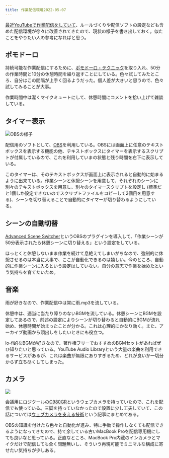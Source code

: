 ```yaml
---
title: 作業配信環境2022-05-07
---
```

[最近YouTubeで作業配信をしていて](https://www.youtube.com/channel/UC5s-KpSDGzxWPWNv94PnJHw)、ルールづくりや配信ソフトの設定なども含めた配信環境が徐々に改善されてきたので、現状の様子を書き出しておく。似たことをやりたい人の参考になればと思う。

ポモドーロ
-----

持続可能な作業配信にするために、[ポモドーロ・テクニック](https://ja.wikipedia.org/wiki/%E3%83%9D%E3%83%A2%E3%83%89%E3%83%BC%E3%83%AD%E3%83%BB%E3%83%86%E3%82%AF%E3%83%8B%E3%83%83%E3%82%AF)を取り入れ、50分の作業時間と10分の休憩時間を繰り返すことにしている。色々試してみたところ、自分はこの間隔が上手く回るようだった。個人差が大きいと思うので、色々試してみることが大事。

作業時間中は潔くマイクミュートにして、休憩時間にコメントを拾い上げて雑談している。

タイマー表示
------

![](https://lh3.googleusercontent.com/docs/AG8NV2adMS-t6lwP99p2q9imUlSN6dZ7vziwFSdzPeo4hWITFDVaen0Vf62pZiBO7QkDSWmSZIbSOJZyAqImFZX8zfZpODHPoFaFYhoJZn2rekipyQ65CMFxqr75uOLLFnI4b81iN19YhATBkrMarA95n_fLWq6o1P_k-gEGnFi29Hy4PEPSu29n_UL4W31QIHMB5NiFHBIcK1o8aVAjjPRr0TYrFuwT_DSwMhrK-JzWt5f76b1IZ2E753qS6WaWRroLrPN7pA1S_yPv9bDtI8KbZqky_omn-rUYR24VuFV1ia1UWegPxhwMntIsjKVtvd6BqrRlFk-tyEWQsCzGh-fyd5u06ah4r9Q51zkKYIc3rredTreYUYXKr31KZw49D-1kWzXqXy_RkqJr1aODNUYc0GFyA9uX6l7U8HLhJ4gXFBwIR90ap8Hvek8jLaM8F5rlFAelUBcfvZ1yjwusb6ip7ABSta6A2hIA_OcTG4DUaz-7yKb7FK3nN-NEFnHHiQhcQI8Wy4k0sGU1TlNAALp4AgmY_niV7UvfypJ9QcdI0dUJqun5KnG2Me8pXj58Wk9maOaKHgkhqZgwJLA4OOpfmz5YEYjYpmXZfvVIjb0VVsM9r2V-clWOIFaL0hn7_M3PF4g4EfpY1-jMJugWFTnRqVxnowECGnKn1-FBo0uS_kuCIAOs1rT0sdNXv7ggqcm2ZrTO2nBvhNYJSlUQudK3Z1Z-1FTAp1C05ZbckKz6ANNzfwgcxUy81gYBbhquBfp4LVccUbSBETk8Cob8skQbgAvAj4upP6e1EWMactjVUrJrQ6Puz7y1kY0xdFjbVnghkDh1FUfI8T26TuOpz1OFAnaCdOWUJW8jXaxQtFbdUh6PN3xU-UI_O80KPe4yfvj9yLaeVx4M2goGvvugZdWXfvV45nEmIt-BCicbooHg4Py0blq0u5JkVYV6Rs8UtUmcJSoNa_AxvbI-dnsNlc-ma7h0FUZOcgY9x8ijl2gkyiEzYYkohxpu_KnZulVcJfKTCKWwuz4Hmozn3eOWSiEUYAvJVxG3oBX1OR8eim1Q0JroaTN2jG2VCwU6Dicc-MHb3oGBxI-V3pIQbhFL2o2rzI7vC8EE2DZw7isYI_JOLAqm99evu8gAojGLDFyh1YTcaB4dzDI7ftg6oABeQdkiV07o5FdSh1JKHk5IJyWHQeLEdtjkSwCBLFvcvWbN4p6qZ1_smIgHmBTjUQexEai_Bi772YAKIYlN9A3Krj3egeqL1r5a "OBSの様子")

配信用のソフトとして、[OBS](https://obsproject.com/)を利用している。OBSには画面上に任意のテキストボックスを表示する機能の他、テキストボックスにタイマーを表示するスクリプトが付属しているので、これを利用していまの状態と残り時間を右下に表示している。

このタイマーは、そのテキストボックスが画面上に表示されると自動的に始まるように出来ている。作業シーンと休憩シーンを用意して、それぞれのシーンに別々のテキストボックスを用意し、別々のタイマースクリプトを設定し (標準だと1個しか設定できないのでスクリプトファイルをコピーして2個目を用意する)、シーンを切り替えることで自動的にタイマーが切り替わるようにしている。

シーンの自動切替
--------

[Advanced Scene Switcher](https://obsproject.com/forum/resources/advanced-scene-switcher.395/)というOBSのプラグインを導入して、「作業シーンが50分表示されたら休憩シーンに切り替える」という設定をしている。

ほっとくと休憩しないまま作業を続けて息絶えてしまいがちなので、強制的に休憩させるのは本当に大事で、ここが自動化できるのは嬉しい。今のところ、自動的に作業シーンに入るという設定はしていない。自分の意志で作業を始めたという気持ちを育てたいため。

音楽
--

雨が好きなので、作業配信中は常に雨.mp3を流している。

休憩中は、適当に当たり障りのないBGMを流している。休憩シーンにBGMを設定してあるので、前述の設定によりシーンが切り替わると自動的にBGMが流れ始め、休憩時間が始まったことが分かる。これは心理的にかなり効く。また、アーカイブ動画から頭出しをしたいときにも役立つ。

lo-fi的なBGMが好きなので、著作権フリーでおすすめのBGMセットがあればぜひ知りたいと思っている。YouTube Audio Libraryという大量の楽曲を利用できるサービスがあるが、これは楽曲が無限にありすぎるため、どれが良いか一切分からず立ち尽くしてしまった。

カメラ
---

![](https://lh3.googleusercontent.com/docs/AG8NV2Z7YYerv_q16WYN0ONsdqzRSSh-LFeCkDD1py2nGYM7aaIDpvaEfXD3_Qr8Dsb073a0zVqT-QG0cmYvdtD1COSIRjvVOVrxSHuF0SJP5Av8CSONHj30N1yaxm6MAZguGuCA1QXLt6V3Mljnn0ggkqwiZ2SxoH7cpbWxDV6iBYj9QZ8qHiEkm8aLhRmb3BUb8lUaeRmyoE7dEMybzmMz8dWTe1IOTsUMyD72mU45qrfGEv_55IcuoqhAqNDxDrFnjSY7KeAwajDRVwQ6-24Kfav6jUuEnsz2_eFGSDfx2DwocunTDg0W82r0LWO-eoLhb6595FWDgL8_lhip67ETkz4kiyX6W2ZOEQwsHvBInev8udh7mnpiWHbCS7MxGhPGMZnT6gsKEZAQ_vNJFbUVIKTZotW7NiFR4dvqeMwfNuZG_1697sf_R3VSH6AQRV6ePdBcfhmPgKceAk5Zduiy6ra9BZaSa71rDWvx5vJ-Ylip0CHhWkenaURrWu7R3DfDysRsbkW7c5seH8R4uTtQzSevNU7GCk6gDwl133c6rJPvhFsB3JXVsX3t7oaK9I6XY8VgrQLzWw0a_VrmMNhimqzyOj9OF-gqNoS6N71MHEUFLZzvhComP4DN7S11zBKVzRCFmIT5B0Vn-DdzZXCfuGnqwsBvhBBXsbxMIb41DIDjsorrUCcGna6t5mwIZyvnrYN1hAk5i92fz6IFb5dTO84k6Pa4wSSZJKoDj6g2Ed342PbSwln-4uBeFK65LvUQlY_0qzKMNF9LJB2dyjhg0yzWTcWroLx549siz5Ettg-Q6WWKpJQcEH7vIdkTnEwkJO_1ROEp78eOk4i_n1U5RD_6KiXoMXJ1xqU_X3eFPXcx4lGkv0sDNgkTXJmdtuk0YLM35717iTd9jzdfoj6Nlzdqb6TIt8bPsVA1F8ZasfIl_WGsGlQLwAPw1YmiJES-ebhed0RLGcEVxhrmussqekjkD8-LhSq58_sM4IqO4yAPFC9G05JDzhS-WdRQ9tGZIc88PpZ8xsLlGnihxvcAMpt7k2OQo1VF16aTxyHJ4X7SkfF3eMLEEXw4zlyFoemDEzfJgHMlmbLgUXKVccmv_M28oBK5htK0_ktL6tlVLmHCKIOibJo3bCtJVcCLPEU2VMiBDylP3hPD_b7-XzQRCDmsE7mq9MEmL5m-skOiyadjGF1F5WEUZYpY5xzoMFXEaIBQMBEpyIFnP9RckoiaXpE4ZL047gIF0uRwh9QXcgxpeyAE)

会議用にロジクールの[C980GR](https://www.amazon.co.jp/dp/B086R71LGW)というウェブカメラを持っていたので、これを配信でも使っている。三脚を持っていなかったので設置に少し工夫していて、この話については[ウェブカメラを支える技術](https://r7kamura.com/articles/2022-05-04-super-crab-clamp)という記事にまとめてある。

OBSの知識を付けたら色々と自動化が進み、特に手動で操作しなくても配信できるようになってきたので、持て余している古いMacBook Proを配信専用機にしても良いなと思っている。正直なところ、MacBook Pro内蔵のインカメラとマイクだけで配信しても全く問題無いし、そういう再現可能でミニマルな構成に寄せたい気持ちが少しある。
